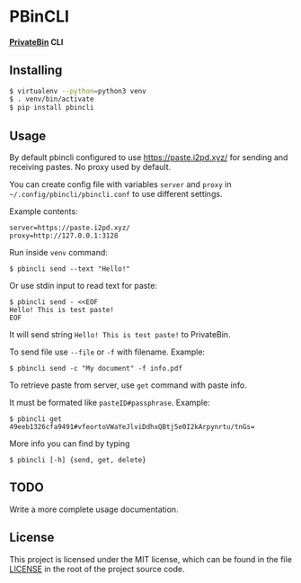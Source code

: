 PBinCLI
=====

#### [PrivateBin](https://github.com/PrivateBin/PrivateBin/) CLI

Installing
-----
```bash
$ virtualenv --python=python3 venv
$ . venv/bin/activate
$ pip install pbincli
```

Usage
-----
By default pbincli configured to use https://paste.i2pd.xyz/ for sending and receiving pastes. No proxy used by default.

You can create config file with variables `server` and `proxy` in `~/.config/pbincli/pbincli.conf` to use different settings.

Example contents:

```
server=https://paste.i2pd.xyz/
proxy=http://127.0.0.1:3128
```

Run inside `venv` command:

    $ pbincli send --text "Hello!"

Or use stdin input to read text for paste:

    $ pbincli send - <<EOF
    Hello! This is test paste!
    EOF

It will send string `Hello! This is test paste!` to PrivateBin.

To send file use `--file` or `-f` with filename. Example:

    $ pbincli send -c "My document" -f info.pdf


To retrieve paste from server, use `get` command with paste info.

It must be formated like `pasteID#passphrase`. Example:

    $ pbincli get 49eeb1326cfa9491#vfeortoVWaYeJlviDdhxQBtj5e0I2kArpynrtu/tnGs=

More info you can find by typing

    $ pbincli [-h] {send, get, delete}

TODO
----
Write a more complete usage documentation.

License
-------
This project is licensed under the MIT license, which can be found in the file
[LICENSE](LICENSE) in the root of the project source code.
